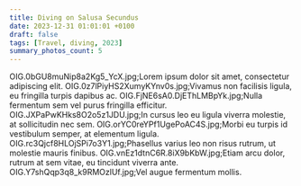 ```yaml
---
title: Diving on Salusa Secundus
date: 2023-12-31 01:01:01 +0100
draft: false
tags: [Travel, diving, 2023]
summary_photos_count: 5
---
```

OIG.0bGU8muNip8a2Kg5_YcX.jpg;Lorem ipsum dolor sit amet, consectetur adipiscing elit.
OIG.0z7lPiyHS2XumyKYnv0s.jpg;Vivamus non facilisis ligula, eu fringilla turpis dapibus ac.
OIG.FjNE6sA0.DjEThLMBpYk.jpg;Nulla fermentum sem vel purus fringilla efficitur.
OIG.JXPaPwKHks8O2o5z1JDU.jpg;In cursus leo eu ligula viverra molestie, at sollicitudin nec sem.
OIG.orYC0reYPf1UgePoAC4S.jpg;Morbi eu turpis id vestibulum semper, at elementum ligula.
OIG.rc3Qjcf8HLOjSPi7o3Y1.jpg;Phasellus varius leo non risus rutrum, ut molestie mauris finibus.
OIG.vnEz1dtnC6R.8iX9bKbW.jpg;Etiam arcu dolor, rutrum at sem vitae, eu tincidunt viverra ante.
OIG.Y7shQqp3q8_k9RMOzlUf.jpg;Vel augue fermentum mollis.